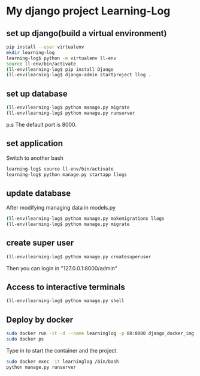 # My django project Learning-Log

## set up django(build a virtual environment)

```sh
pip install --user virtualenv
mkdir learning-log
learning-log$ python -m virtualenv ll-env
source ll-env/bin/activate
(ll-env)learning-log$ pip install Django
(ll-env)learning-log$ django-admin startproject llog .
```

## set up database

```sh
(ll-env)learning-log$ python manage.py migrate
(ll-env)learning-log$ python manage.py runserver
```

p.s The default port is 8000.

## set application

Switch to another bash

```sh
learning-log$ source ll-env/bin/activate
learning-log$ python manage.py startapp llogs
```

## update database

After modifying managing data in models.py

```sh
(ll-env)learning-log$ python manage.py makemigrations llogs
(ll-env)learning-log$ python manage.py migrate
```

## create super user

```sh
(ll-env)learning-log$ python manage.py createsuperuser
```

Then you can login in "127.0.0.1:8000/admin"

## Access to interactive terminals

```sh
(ll-env)learning-log$ python manage.py shell
```

## Deploy by docker

```sh
sudo docker run -it -d --name learninglog -p 80:8000 django_docker_img:v1
sudo docker ps
```

Type in to start the container and the project.

```sh
sudo docker exec -it learninglog /bin/bash 
python manage.py runserver
```
